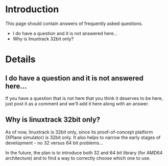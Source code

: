 # Introduction #
This page should contain answers of frequently asked questions.

  * I do have a question and it is not answered here...
  * Why is linuxtrack 32bit only?

# Details #

## I do have a question and it is not answered here... ##
If you have a question that is not here that you think it deserves to be here, just post it as a comment and we'll add it here along with an answer.

## Why is linuxtrack 32bit only? ##
As of now, linuxtrack is 32bit only, since its proof-of-concept platform (XPlane simulator) is 32bit only. It also helps to narrow the early stages of development - no 32 versus 64 bit problems...

In the future, the plan is to introduce both 32 and 64 bit library (for AMD64 architecture) and to find a way to correctly choose which one to use.
